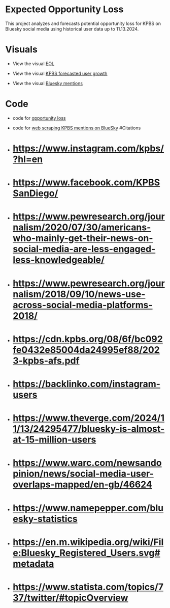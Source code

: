 # Expected Opportunity Loss
This project analyzes and forecasts potential opportunity loss for KPBS on Bluesky social media using historical user data up to 11.13.2024.
# Visuals
- View the visual [EOL](EOL_KPBS_Bluesky.pdf)

- View the visual [KPBS forecasted user growth](user_growth_KPBS_Bluesky.pdf)

- View the visual [Bluesky mentions](Bluesky_Mentions_KPBS.pdf)
# Code
- code for [opportunity loss](https://github.com/davemccampbell/Expected-Opportunity-Loss/blob/main/opportunity_loss_kpbs.ipynb)

- code for [web scraping KPBS mentions on BlueSky](https://github.com/davemccampbell/Expected-Opportunity-Loss/blob/main/bluesky_query_scraping.ipynb)
#Citations

- # https://www.instagram.com/kpbs/?hl=en
- # https://www.facebook.com/KPBSSanDiego/
- # https://www.pewresearch.org/journalism/2020/07/30/americans-who-mainly-get-their-news-on-social-media-are-less-engaged-less-knowledgeable/
- # https://www.pewresearch.org/journalism/2018/09/10/news-use-across-social-media-platforms-2018/
- # https://cdn.kpbs.org/08/6f/bc092fe0432e85004da24995ef88/2023-kpbs-afs.pdf
- # https://backlinko.com/instagram-users
- # https://www.theverge.com/2024/11/13/24295477/bluesky-is-almost-at-15-million-users
- # https://www.warc.com/newsandopinion/news/social-media-user-overlaps-mapped/en-gb/46624
- # https://www.namepepper.com/bluesky-statistics
- # https://en.m.wikipedia.org/wiki/File:Bluesky_Registered_Users.svg#metadata
- # https://www.statista.com/topics/737/twitter/#topicOverview
